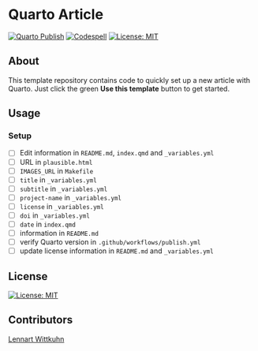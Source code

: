 # Quarto Article

[![Quarto Publish](https://github.com/lnnrtwttkhn/replay-in-humans/actions/workflows/publish.yml/badge.svg)](https://github.com/lnnrtwttkhn/replay-in-humans/actions/workflows/publish.yml)
[![Codespell](https://github.com/lnnrtwttkhn/replay-in-humans/actions/workflows/codespell.yml/badge.svg)](https://github.com/lnnrtwttkhn/replay-in-humans/actions/workflows/codespell.yml)
[![License: MIT](https://img.shields.io/badge/License-MIT-yellow.svg)](https://opensource.org/licenses/MIT)

## About

This template repository contains code to quickly set up a new article with Quarto.
Just click the green **Use this template** button to get started.

## Usage

### Setup

- [ ] Edit information in `README.md`, `index.qmd` and `_variables.yml`
- [ ] URL in `plausible.html`
- [ ] `IMAGES_URL` in `Makefile`
- [ ] `title` in `_variables.yml`
- [ ] `subtitle` in `_variables.yml`
- [ ] `project-name` in `_variables.yml`
- [ ] `license` in `_variables.yml`
- [ ] `doi` in `_variables.yml`
- [ ] `date` in `index.qmd`
- [ ] information in `README.md`
- [ ] verify Quarto version in `.github/workflows/publish.yml`
- [ ] update license information in `README.md` and `_variables.yml`

## License

[![License: MIT](https://img.shields.io/badge/License-MIT-yellow.svg)](https://opensource.org/licenses/MIT)

## Contributors

[Lennart Wittkuhn](mailto:lennart.wittkuhn@tutanota.com)
